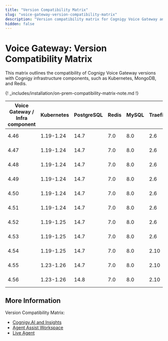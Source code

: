 ```yaml
---
title: "Version Compatibility Matrix"
slug: "voice-gateway-version-compatibility-matrix"
description: "Version compatibility matrix for Cognigy Voice Gateway and Infrastructure Components provides valuable insights and ensures seamless integration and upgrades for optimal performance."
hidden: false
---
```


# Voice Gateway: Version Compatibility Matrix

This matrix outlines the compatibility of Cognigy Voice Gateway versions with Cognigy infrastructure components,
such as Kubernetes, MongoDB, and Redis. 

{! _includes/installation/on-prem-compatibility-matrix-note.md !}

| Voice Gateway /<br> Infra component | Kubernetes | PostgreSQL | Redis | MySQL | Traefik | InfluxDB | Helm          |
|-------------------------------------|------------|------------|-------|-------|---------|----------|---------------|
| 4.46                                | 1.19-1.24  | 14.7       | 7.0   | 8.0   | 2.6     | 1.8      | 3.8 or higher |
| 4.47                                | 1.19-1.24  | 14.7       | 7.0   | 8.0   | 2.6     | 1.8      | 3.8 or higher |
| 4.48                                | 1.19-1.24  | 14.7       | 7.0   | 8.0   | 2.6     | 1.8      | 3.8 or higher |
| 4.49                                | 1.19-1.24  | 14.7       | 7.0   | 8.0   | 2.6     | 1.8      | 3.8 or higher |
| 4.50                                | 1.19-1.24  | 14.7       | 7.0   | 8.0   | 2.6     | 1.8      | 3.8 or higher |
| 4.51                                | 1.19-1.24  | 14.7       | 7.0   | 8.0   | 2.6     | 1.8      | 3.8 or higher |
| 4.52                                | 1.19-1.25  | 14.7       | 7.0   | 8.0   | 2.6     | 1.8      | 3.8 or higher |
| 4.53                                | 1.19-1.25  | 14.7       | 7.0   | 8.0   | 2.6     | 1.8      | 3.8 or higher |
| 4.54                                | 1.19-1.25  | 14.7       | 7.0   | 8.0   | 2.10    | 1.8      | 3.9 or higher |
| 4.55                                | 1.23-1.26  | 14.7       | 7.0   | 8.0   | 2.10    | 1.8      | 3.9 or higher |
| 4.56                                | 1.23-1.26  | 14.8       | 7.0   | 8.0   | 2.10    | 1.8      | 3.9 or higher |

## More Information

Version Compatibility Matrix:

- [Cognigy.AI and Insights](../../ai/installation/version-compatibility-matrix.md)
- [Agent Assist Workspace](../../agent-assist/installation/version-compatibility-matrix.md)
- [Live Agent](../../live-agent/installation/deployment/version-compatibility-matrix.md)
